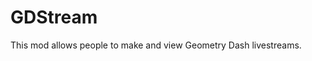 # <cj>GD</c><cl>Stream</c>

This mod allows people to <cj>make</c> and <cr>view</c> Geometry Dash livestreams.